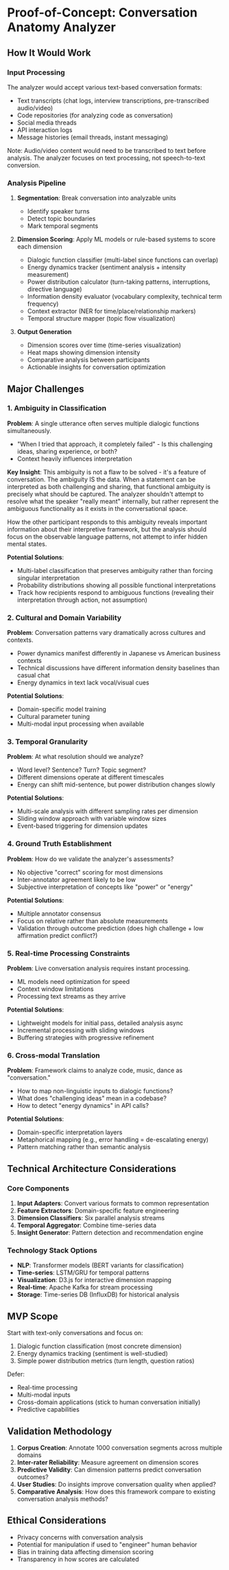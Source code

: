 # Proof-of-Concept: Conversation Anatomy Analyzer

## How It Would Work

### Input Processing
The analyzer would accept various text-based conversation formats:
- Text transcripts (chat logs, interview transcriptions, pre-transcribed audio/video)
- Code repositories (for analyzing code as conversation)
- Social media threads
- API interaction logs
- Message histories (email threads, instant messaging)

Note: Audio/video content would need to be transcribed to text before analysis. The analyzer focuses on text processing, not speech-to-text conversion.

### Analysis Pipeline

1. **Segmentation**: Break conversation into analyzable units
   - Identify speaker turns
   - Detect topic boundaries
   - Mark temporal segments

2. **Dimension Scoring**: Apply ML models or rule-based systems to score each dimension
   - Dialogic function classifier (multi-label since functions can overlap)
   - Energy dynamics tracker (sentiment analysis + intensity measurement)
   - Power distribution calculator (turn-taking patterns, interruptions, directive language)
   - Information density evaluator (vocabulary complexity, technical term frequency)
   - Context extractor (NER for time/place/relationship markers)
   - Temporal structure mapper (topic flow visualization)

3. **Output Generation**
   - Dimension scores over time (time-series visualization)
   - Heat maps showing dimension intensity
   - Comparative analysis between participants
   - Actionable insights for conversation optimization

## Major Challenges

### 1. Ambiguity in Classification
**Problem**: A single utterance often serves multiple dialogic functions simultaneously.
- "When I tried that approach, it completely failed" - Is this challenging ideas, sharing experience, or both?
- Context heavily influences interpretation

**Key Insight**: This ambiguity is not a flaw to be solved - it's a feature of conversation. The ambiguity IS the data. When a statement can be interpreted as both challenging and sharing, that functional ambiguity is precisely what should be captured. The analyzer shouldn't attempt to resolve what the speaker "really meant" internally, but rather represent the ambiguous functionality as it exists in the conversational space.

How the other participant responds to this ambiguity reveals important information about their interpretive framework, but the analysis should focus on the observable language patterns, not attempt to infer hidden mental states.

**Potential Solutions**:
- Multi-label classification that preserves ambiguity rather than forcing singular interpretation
- Probability distributions showing all possible functional interpretations
- Track how recipients respond to ambiguous functions (revealing their interpretation through action, not assumption)

### 2. Cultural and Domain Variability
**Problem**: Conversation patterns vary dramatically across cultures and contexts.
- Power dynamics manifest differently in Japanese vs American business contexts
- Technical discussions have different information density baselines than casual chat
- Energy dynamics in text lack vocal/visual cues

**Potential Solutions**:
- Domain-specific model training
- Cultural parameter tuning
- Multi-modal input processing when available

### 3. Temporal Granularity
**Problem**: At what resolution should we analyze?
- Word level? Sentence? Turn? Topic segment?
- Different dimensions operate at different timescales
- Energy can shift mid-sentence, but power distribution changes slowly

**Potential Solutions**:
- Multi-scale analysis with different sampling rates per dimension
- Sliding window approach with variable window sizes
- Event-based triggering for dimension updates

### 4. Ground Truth Establishment
**Problem**: How do we validate the analyzer's assessments?
- No objective "correct" scoring for most dimensions
- Inter-annotator agreement likely to be low
- Subjective interpretation of concepts like "power" or "energy"

**Potential Solutions**:
- Multiple annotator consensus
- Focus on relative rather than absolute measurements
- Validation through outcome prediction (does high challenge + low affirmation predict conflict?)

### 5. Real-time Processing Constraints
**Problem**: Live conversation analysis requires instant processing.
- ML models need optimization for speed
- Context window limitations
- Processing text streams as they arrive

**Potential Solutions**:
- Lightweight models for initial pass, detailed analysis async
- Incremental processing with sliding windows
- Buffering strategies with progressive refinement

### 6. Cross-modal Translation
**Problem**: Framework claims to analyze code, music, dance as "conversation."
- How to map non-linguistic inputs to dialogic functions?
- What does "challenging ideas" mean in a codebase?
- How to detect "energy dynamics" in API calls?

**Potential Solutions**:
- Domain-specific interpretation layers
- Metaphorical mapping (e.g., error handling = de-escalating energy)
- Pattern matching rather than semantic analysis

## Technical Architecture Considerations

### Core Components
1. **Input Adapters**: Convert various formats to common representation
2. **Feature Extractors**: Domain-specific feature engineering
3. **Dimension Classifiers**: Six parallel analysis streams
4. **Temporal Aggregator**: Combine time-series data
5. **Insight Generator**: Pattern detection and recommendation engine

### Technology Stack Options
- **NLP**: Transformer models (BERT variants for classification)
- **Time-series**: LSTM/GRU for temporal patterns
- **Visualization**: D3.js for interactive dimension mapping
- **Real-time**: Apache Kafka for stream processing
- **Storage**: Time-series DB (InfluxDB) for historical analysis

## MVP Scope

Start with text-only conversations and focus on:
1. Dialogic function classification (most concrete dimension)
2. Energy dynamics tracking (sentiment is well-studied)
3. Simple power distribution metrics (turn length, question ratios)

Defer:
- Real-time processing
- Multi-modal inputs
- Cross-domain applications (stick to human conversation initially)
- Predictive capabilities

## Validation Methodology

1. **Corpus Creation**: Annotate 1000 conversation segments across multiple domains
2. **Inter-rater Reliability**: Measure agreement on dimension scores
3. **Predictive Validity**: Can dimension patterns predict conversation outcomes?
4. **User Studies**: Do insights improve conversation quality when applied?
5. **Comparative Analysis**: How does this framework compare to existing conversation analysis methods?

## Ethical Considerations

- Privacy concerns with conversation analysis
- Potential for manipulation if used to "engineer" human behavior
- Bias in training data affecting dimension scoring
- Transparency in how scores are calculated